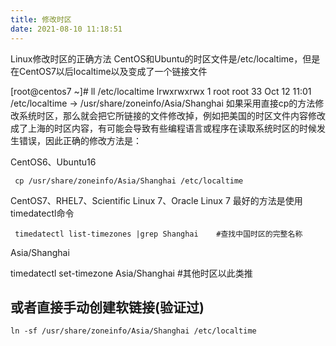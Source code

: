 ```yaml
---
title: 修改时区
date: 2021-08-10 11:18:51
---
```


Linux修改时区的正确方法
CentOS和Ubuntu的时区文件是/etc/localtime，但是在CentOS7以后localtime以及变成了一个链接文件

[root@centos7 ~]# ll /etc/localtime 
lrwxrwxrwx 1 root root 33 Oct 12 11:01 /etc/localtime -> /usr/share/zoneinfo/Asia/Shanghai
如果采用直接cp的方法修改系统时区，那么就会把它所链接的文件修改掉，例如把美国的时区文件内容修改成了上海的时区内容，有可能会导致有些编程语言或程序在读取系统时区的时候发生错误，因此正确的修改方法是：

CentOS6、Ubuntu16
```shell
 cp /usr/share/zoneinfo/Asia/Shanghai /etc/localtime
 ```

CentOS7、RHEL7、Scientific Linux 7、Oracle Linux 7
最好的方法是使用timedatectl命令

```shell
 timedatectl list-timezones |grep Shanghai    #查找中国时区的完整名称
 ```

Asia/Shanghai

 timedatectl set-timezone Asia/Shanghai    #其他时区以此类推

## 或者直接手动创建软链接(验证过)

```shell
ln -sf /usr/share/zoneinfo/Asia/Shanghai /etc/localtime
```